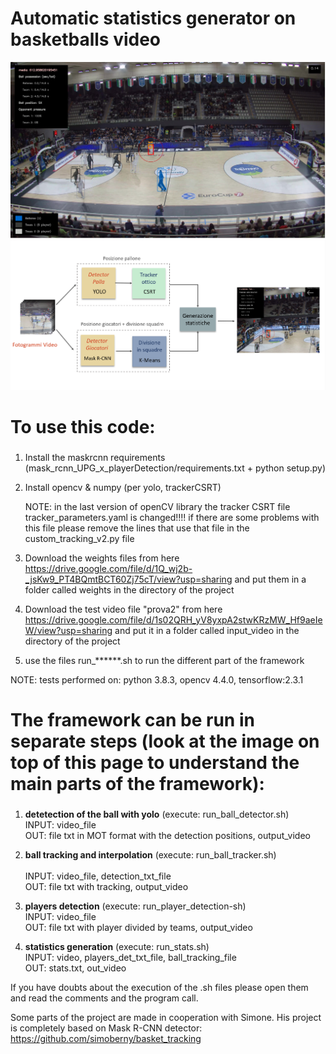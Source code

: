 
# Automatic statistics generator on basketballs video 

![statistic generation example](stat_example.png)
![structure of the project](project_structure.png)

# To use this code: <h3>
1. Install the maskrcnn requirements (mask_rcnn_UPG_x_playerDetection/requirements.txt    + python setup.py)
2. Install opencv & numpy (per yolo, trackerCSRT)

	NOTE: in the last version of openCV library the tracker CSRT file tracker_parameters.yaml is changed!!!! if there are some problems with this file please remove the lines that use that file in the custom_tracking_v2.py file
	
3. Download the weights files from here   https://drive.google.com/file/d/1Q_wj2b-_jsKw9_PT4BQmtBCT60Zj75cT/view?usp=sharing       and put them in a folder called weights in the directory of the project
4. Download the test video file "prova2" from here    https://drive.google.com/file/d/1s02QRH_yV8yxpA2stwKRzMW_Hf9aeIeW/view?usp=sharing    and put it in a folder called input_video in the directory of the project
5. use the files run_******.sh to run the different part of the framework

NOTE: tests performed on: python 3.8.3, opencv 4.4.0, tensorflow:2.3.1 


# The framework can be run in separate steps (look at the image on top of this page to understand the main parts of the framework): <h3>

1. **detetection of the ball with yolo** (execute: run_ball_detector.sh)<br/>
INPUT: video_file<br/>
OUT: file txt in MOT format with the detection positions, output_video<br/>

1. **ball tracking and interpolation** (execute: run_ball_tracker.sh)<br/>	
INPUT: video_file, detection_txt_file<br/>
OUT: file txt with tracking, output_video<br/>

2. **players detection**  (execute: run_player_detection-sh)<br/>
INPUT: video_file<br/>
OUT: file txt with player divided by teams, output_video<br/>

3. **statistics generation**	(execute: run_stats.sh)<br/>
INPUT: video, players_det_txt_file, ball_tracking_file<br/>
OUT: stats.txt, out_video<br/>

If you have doubts about the execution of the .sh files please open them and read the comments and the program call.

Some parts of the project are made in cooperation with Simone.
His project is completely based on Mask R-CNN detector: https://github.com/simoberny/basket_tracking
